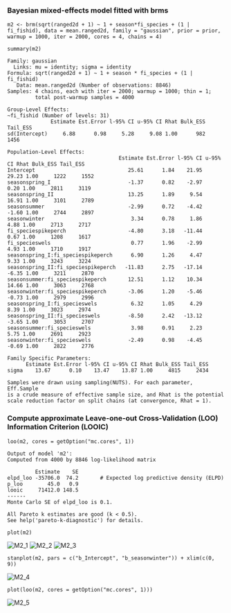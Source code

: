### Bayesian mixed-effects model fitted with brms 

`m2 <- brm(sqrt(ranged2d + 1) ~ 1 + season*fi_species + (1 | fi_fishid), data = mean.ranged2d, family = "gaussian", prior = prior, warmup = 1000, iter = 2000, cores = 4, chains = 4)`

`summary(m2)`

```
Family: gaussian 
  Links: mu = identity; sigma = identity 
Formula: sqrt(ranged2d + 1) ~ 1 + season * fi_species + (1 | fi_fishid) 
   Data: mean.ranged2d (Number of observations: 8846) 
Samples: 4 chains, each with iter = 2000; warmup = 1000; thin = 1;
         total post-warmup samples = 4000

Group-Level Effects: 
~fi_fishid (Number of levels: 31) 
              Estimate Est.Error l-95% CI u-95% CI Rhat Bulk_ESS Tail_ESS
sd(Intercept)     6.88      0.98     5.28     9.08 1.00      982     1456

Population-Level Effects: 
                                    Estimate Est.Error l-95% CI u-95% CI Rhat Bulk_ESS Tail_ESS
Intercept                              25.61      1.84    21.95    29.23 1.00     1222     1552
seasonspring_I                         -1.37      0.82    -2.97     0.20 1.00     2811     3119
seasonspring_II                        13.25      1.89     9.54    16.91 1.00     3101     2789
seasonsummer                           -2.99      0.72    -4.42    -1.60 1.00     2744     2897
seasonwinter                            3.34      0.78     1.86     4.88 1.00     2713     2717
fi_speciespikeperch                    -4.80      3.18   -11.44     0.67 1.00     1208     1617
fi_specieswels                          0.77      1.96    -2.99     4.93 1.00     1710     1917
seasonspring_I:fi_speciespikeperch      6.90      1.26     4.47     9.33 1.00     3243     3224
seasonspring_II:fi_speciespikeperch   -11.83      2.75   -17.14    -6.35 1.00     3211     2870
seasonsummer:fi_speciespikeperch       12.51      1.12    10.34    14.66 1.00     3063     2768
seasonwinter:fi_speciespikeperch       -3.06      1.20    -5.46    -0.73 1.00     2979     2996
seasonspring_I:fi_specieswels           6.32      1.05     4.29     8.39 1.00     3023     2974
seasonspring_II:fi_specieswels         -8.50      2.42   -13.12    -3.65 1.00     3053     2707
seasonsummer:fi_specieswels             3.98      0.91     2.23     5.75 1.00     2691     2923
seasonwinter:fi_specieswels            -2.49      0.98    -4.45    -0.69 1.00     2822     2776

Family Specific Parameters: 
      Estimate Est.Error l-95% CI u-95% CI Rhat Bulk_ESS Tail_ESS
sigma    13.67      0.10    13.47    13.87 1.00     4815     2434

Samples were drawn using sampling(NUTS). For each parameter, Eff.Sample 
is a crude measure of effective sample size, and Rhat is the potential 
scale reduction factor on split chains (at convergence, Rhat = 1).
```

### Compute approximate Leave-one-out Cross-Validation (LOO) Information Criterion (LOOIC)

`loo(m2, cores = getOption("mc.cores", 1))`

```
Output of model 'm2':
Computed from 4000 by 8846 log-likelihood matrix

         Estimate    SE
elpd_loo -35706.0  74.2       # Expected log predictive density (ELPD)
p_loo        45.0   0.9
looic     71412.0 148.5
------
Monte Carlo SE of elpd_loo is 0.1.

All Pareto k estimates are good (k < 0.5).
See help('pareto-k-diagnostic') for details.
```

`plot(m2)`

![M2_1](/Plots/M2_1.png "M2_1")
![M2_2](/Plots/M2_2.png "M2_2")
![M2_3](/Plots/M2_3.png "M2_3")

`stanplot(m2, pars = c("b_Intercept", "b_seasonwinter")) + xlim(c(0, 9))`

![M2_4](/Plots/M2_4.png "M2_4")

`plot(loo(m2, cores = getOption("mc.cores", 1)))`

![M2_5](/Plots/M2_5.png "M2_5")



